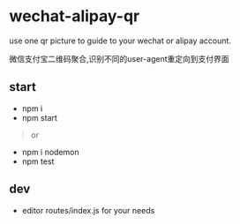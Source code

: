 # wechat-alipay-qr
use one qr picture to guide to your wechat or alipay account.

微信支付宝二维码聚合,识别不同的user-agent重定向到支付界面

## start 
* npm i
* npm start
> or
* npm i nodemon
* npm test

## dev
* editor routes/index.js for your needs